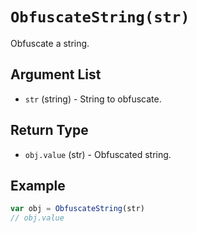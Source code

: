 # `ObfuscateString(str)`

Obfuscate a string.

## Argument List

 * `str` (string) - String to obfuscate.

## Return Type

 * `obj.value` (str) - Obfuscated string.

## Example

```js
var obj = ObfuscateString(str)
// obj.value
```

